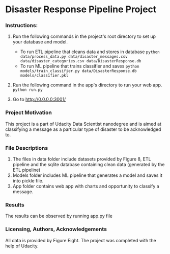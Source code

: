 # Disaster Response Pipeline Project

### Instructions:
1. Run the following commands in the project's root directory to set up your database and model.

    - To run ETL pipeline that cleans data and stores in database
        `python data/process_data.py data/disaster_messages.csv data/disaster_categories.csv data/DisasterResponse.db`
    - To run ML pipeline that trains classifier and saves
        `python models/train_classifier.py data/DisasterResponse.db models/classifier.pkl`

2. Run the following command in the app's directory to run your web app.
    `python run.py`

3. Go to http://0.0.0.0:3001/

### Project Motivation
This project is a part of Udacity Data Scientist nanodegree and is aimed at classifying a message as a particular type of disaster to be acknowledged to.

### File Descriptions
1. The files in data folder include datasets provided by Figure 8, ETL pipeline and the sqlite database containing clean data (generated by the ETL pipeline)
2. Models folder includes ML pipeline that generates a model and saves it into pickle file.
3. App folder contains web app with charts and opportunity to classify a message.

### Results
The results can be observed by running app.py file

### Licensing, Authors, Acknowledgements
All data is provided by Figure Eight. The project was completed with the help of Udacity.
